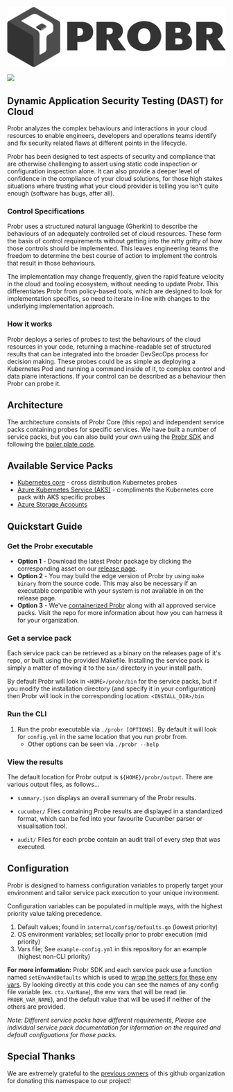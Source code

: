 <img src="site/static/images/probr_wide.png">

![](https://byob.yarr.is/probr/probr-core/Version)

## Dynamic Application Security Testing (DAST) for Cloud

Probr analyzes the complex behaviours and interactions in your cloud resources to enable engineers, developers and operations teams identify and fix security related flaws at different points in the lifecycle.

Probr has been designed to test aspects of security and compliance that are otherwise challenging to assert using static code inspection or configuration inspection alone. It can also provide a deeper level of confidence in the compliance of your cloud solutions, for those high stakes situations where trusting what your cloud provider is telling you isn't quite enough (software has bugs, after all).

### Control Specifications

Probr uses a structured natural language (Gherkin) to describe the behaviours of an adequately controlled set of cloud resources. These form the basis of control requirements without getting into the nitty gritty of how those controls should be implemented.  This leaves engineering teams the freedom to determine the best course of action to implement the controls that result in those behaviours.

The implementation may change frequently, given the rapid feature velocity in the cloud and tooling ecosystem, without needing to update Probr. This differentiates Probr from policy-based tools, which are designed to look for implementation specifics, so need to iterate in-line with changes to the underlying implementation approach.

### How it works

Probr deploys a series of probes to test the behaviours of the cloud resources in your code, returning a machine-readable set of structured results that can be integrated into the broader DevSecOps process for decision making.  These probes could be as simple as deploying a Kubernetes Pod and running a command inside of it, to complex control and data plane interactions.  If your control can be described as a behaviour then Probr can probe it.

## Architecture

The architecture consists of Probr Core (this repo) and independent service packs containing probes for specific services.  We have built a number of service packs, but you can also build your own using the [Probr SDK](https://github.com/probr/probr-sdk) and following the [boiler plate code](https://github.com/probr/probr-pack-wireframe).

## Available Service Packs

- [Kubernetes core](https://github.com/probr/probr-pack-kubernetes) - cross distribution Kubernetes probes
- [Azure Kubernetes Service (AKS)](https://github.com/probr/probr-pack-aks) - compliments the Kubernetes core pack with AKS specific probes
- [Azure Storage Accounts](https://github.com/probr/probr-pack-storage)

## Quickstart Guide

### Get the Probr executable

- **Option 1** - Download the latest Probr package by clicking the corresponding asset on our [release page](https://github.com/probr/probr/releases).
- **Option 2** - You may build the edge version of Probr by using `make binary` from the source code. This may also be necessary if an executable compatible with your system is not available in on the release page.
- **Option 3** - We've [containerized Probr](https://github.com/probr/probr-docker) along with all approved service packs. Visit the repo for more information about how you can harness it for your organization.

### Get a service pack

Each service pack can be retrieved as a binary on the releases page of it's repo, or built using the provided Makefile. Installing the service pack is simply a matter of moving it to the `bin/` directory in your install path.

By default Probr will look in `<HOME>/probr/bin` for the service packs, but if you modify the installation directory (and specify it in your configuration) then Probr will look in the corresponding location: `<INSTALL_DIR>/bin`

### Run the CLI

1. Run the probr executable via `./probr [OPTIONS]`.  By default it will look for `config.yml` in the same location that you run probr from.
    - Other options can be seen via `./probr --help`

### View the results

The default location for Probr output is `${HOME}/probr/output`. There are various output files, as follows...

- `summary.json`
displays an overall summary of the Probr results.

- `cucumber/`
Files containing Probe results are displayed in a standardized format, which can be fed into your favourite Cucumber parser or visualisation tool.

- `audit/`
Files for each probe contain an audit trail of every step that was executed.

## Configuration

Probr is designed to harness configuration variables to properly target your environment and tailor service pack execution to your unique invironment.

Configuration variables can be populated in multiple ways, with the highest priority value taking precedence.

1. Default values; found in `internal/config/defaults.go` (lowest priority)
1. OS environment variables; set locally prior to probr execution (mid priority)
1. Vars file; See `example-config.yml` in this repository for an example (highest non-CLI priority)

**For more information:** Probr SDK and each service pack use a function named `setEnvAndDefaults` which is used to [wrap the setters for these env vars](https://github.com/probr/probr-sdk/blob/main/config/config.go). By looking directly at this code you can see the names of any config file variable (ex. `ctx.VarName`), the env vars that will be read (ie. `PROBR_VAR_NAME`), and the default value that will be used if neither of the others are provided.

_Note: Different service packs have different requirements, Please see individual service pack documentation for information on the required and default configuations for those packs._

## Special Thanks

We are extremely grateful to the [previous owners](https://github.com/probr-uzh/probr) of this github organization for donating this namespace to our project!
